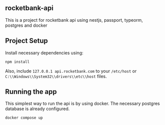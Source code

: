 ## rocketbank-api

This is a project for rocketbank api using nestjs, passport, typeorm, postgres and docker

## Project Setup

Install necessary dependencies using:
```
npm install
```

Also, include `127.0.0.1 api.rocketbank.com` to your `/etc/host` or `C:\\Windows\\System32\\drivers\\etc\\host` files.

## Running the app

This simplest way to run the api is by using docker.
The necessary postgres database is already configured.

```bash
docker compose up
```

